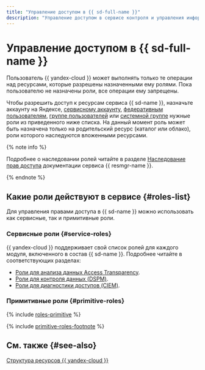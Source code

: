 ```yaml
---
title: "Управление доступом в {{ sd-full-name }}"
description: "Управление доступом в сервисе контроля и управления информационной безопасностью {{ sd-full-name }}. Чтобы разрешить доступ к ресурсам сервиса {{ sd-name }}, назначьте пользователю нужные роли из приведенного списка."
---
```


# Управление доступом в {{ sd-full-name }}

Пользователь {{ yandex-cloud }} может выполнять только те операции над ресурсами, которые разрешены назначенными ему ролями. Пока пользователю не назначены роли, все операции ему запрещены.

Чтобы разрешить доступ к ресурсам сервиса {{ sd-name }}, назначьте аккаунту на Яндексе, [сервисному аккаунту](../../iam/concepts/users/service-accounts.md), [федеративным пользователям](../../iam/concepts/federations.md), [группе пользователей](../../organization/operations/manage-groups.md) или [системной группе](../../iam/concepts/access-control/system-group.md) нужные роли из приведенного ниже списка. На данный момент роль может быть назначена только на родительский ресурс (каталог или облако), роли которого наследуются вложенными ресурсами.

{% note info %}

Подробнее о наследовании ролей читайте в разделе [Наследование прав доступа](../../resource-manager/concepts/resources-hierarchy.md#access-rights-inheritance) документации сервиса {{ resmgr-name }}.

{% endnote %}

## Какие роли действуют в сервисе {#roles-list}

Для управления правами доступа в {{ sd-name }} можно использовать как сервисные, так и примитивные роли.

### Сервисные роли {#service-roles}

{{ yandex-cloud }} поддерживает свой список ролей для каждого модуля, включенного в состав {{ sd-name }}. Подробнее читайте в соответствующих разделах:

* [Роли для анализа данных Access Transparency](./access-transparency-roles.md).
* [Роли для контроля данных (DSPM)](./dspm-roles.md).
* [Роли для диагностики доступов (CIEM)](./ciem-roles.md).

### Примитивные роли {#primitive-roles}

{% include [roles-primitive](../../_includes/roles-primitive.md) %}

{% include [primitive-roles-footnote](../../_includes/primitive-roles-footnote.md) %}

## См. также {#see-also}

[Структура ресурсов {{ yandex-cloud }}](../../resource-manager/concepts/resources-hierarchy.md)